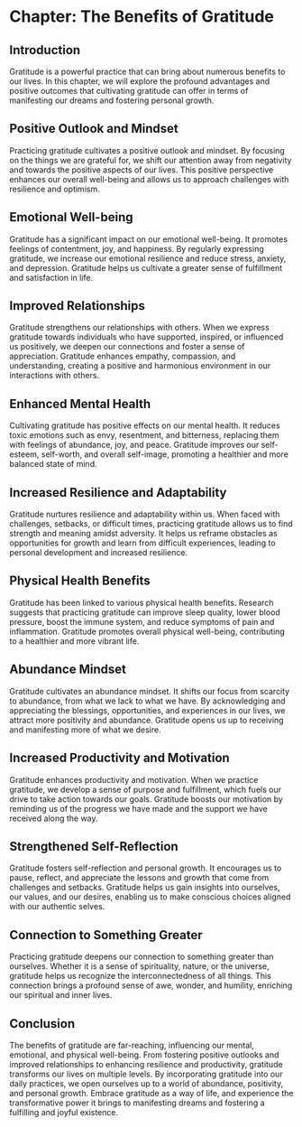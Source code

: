 Chapter: The Benefits of Gratitude
==================================

Introduction
------------

Gratitude is a powerful practice that can bring about numerous benefits to our lives. In this chapter, we will explore the profound advantages and positive outcomes that cultivating gratitude can offer in terms of manifesting our dreams and fostering personal growth.

Positive Outlook and Mindset
----------------------------

Practicing gratitude cultivates a positive outlook and mindset. By focusing on the things we are grateful for, we shift our attention away from negativity and towards the positive aspects of our lives. This positive perspective enhances our overall well-being and allows us to approach challenges with resilience and optimism.

Emotional Well-being
--------------------

Gratitude has a significant impact on our emotional well-being. It promotes feelings of contentment, joy, and happiness. By regularly expressing gratitude, we increase our emotional resilience and reduce stress, anxiety, and depression. Gratitude helps us cultivate a greater sense of fulfillment and satisfaction in life.

Improved Relationships
----------------------

Gratitude strengthens our relationships with others. When we express gratitude towards individuals who have supported, inspired, or influenced us positively, we deepen our connections and foster a sense of appreciation. Gratitude enhances empathy, compassion, and understanding, creating a positive and harmonious environment in our interactions with others.

Enhanced Mental Health
----------------------

Cultivating gratitude has positive effects on our mental health. It reduces toxic emotions such as envy, resentment, and bitterness, replacing them with feelings of abundance, joy, and peace. Gratitude improves our self-esteem, self-worth, and overall self-image, promoting a healthier and more balanced state of mind.

Increased Resilience and Adaptability
-------------------------------------

Gratitude nurtures resilience and adaptability within us. When faced with challenges, setbacks, or difficult times, practicing gratitude allows us to find strength and meaning amidst adversity. It helps us reframe obstacles as opportunities for growth and learn from difficult experiences, leading to personal development and increased resilience.

Physical Health Benefits
------------------------

Gratitude has been linked to various physical health benefits. Research suggests that practicing gratitude can improve sleep quality, lower blood pressure, boost the immune system, and reduce symptoms of pain and inflammation. Gratitude promotes overall physical well-being, contributing to a healthier and more vibrant life.

Abundance Mindset
-----------------

Gratitude cultivates an abundance mindset. It shifts our focus from scarcity to abundance, from what we lack to what we have. By acknowledging and appreciating the blessings, opportunities, and experiences in our lives, we attract more positivity and abundance. Gratitude opens us up to receiving and manifesting more of what we desire.

Increased Productivity and Motivation
-------------------------------------

Gratitude enhances productivity and motivation. When we practice gratitude, we develop a sense of purpose and fulfillment, which fuels our drive to take action towards our goals. Gratitude boosts our motivation by reminding us of the progress we have made and the support we have received along the way.

Strengthened Self-Reflection
----------------------------

Gratitude fosters self-reflection and personal growth. It encourages us to pause, reflect, and appreciate the lessons and growth that come from challenges and setbacks. Gratitude helps us gain insights into ourselves, our values, and our desires, enabling us to make conscious choices aligned with our authentic selves.

Connection to Something Greater
-------------------------------

Practicing gratitude deepens our connection to something greater than ourselves. Whether it is a sense of spirituality, nature, or the universe, gratitude helps us recognize the interconnectedness of all things. This connection brings a profound sense of awe, wonder, and humility, enriching our spiritual and inner lives.

Conclusion
----------

The benefits of gratitude are far-reaching, influencing our mental, emotional, and physical well-being. From fostering positive outlooks and improved relationships to enhancing resilience and productivity, gratitude transforms our lives on multiple levels. By incorporating gratitude into our daily practices, we open ourselves up to a world of abundance, positivity, and personal growth. Embrace gratitude as a way of life, and experience the transformative power it brings to manifesting dreams and fostering a fulfilling and joyful existence.
